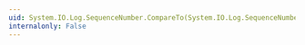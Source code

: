 ```yaml
---
uid: System.IO.Log.SequenceNumber.CompareTo(System.IO.Log.SequenceNumber)
internalonly: False
---
```

